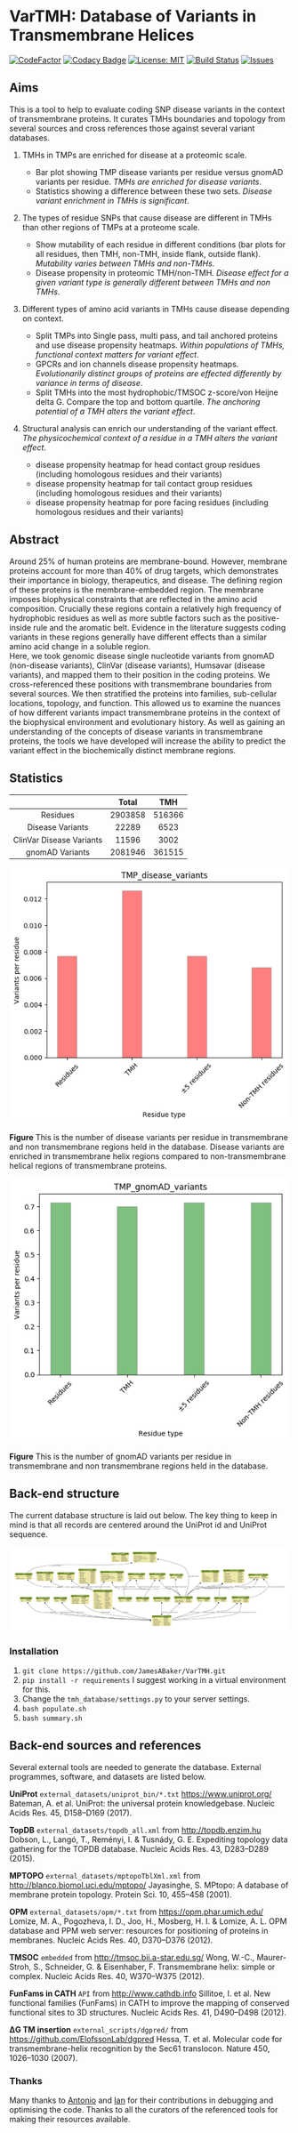 # VarTMH: Database of Variants in Transmembrane Helices

[![CodeFactor](https://www.codefactor.io/repository/github/jamesabaker/vartmh/badge)](https://www.codefactor.io/repository/github/jamesabaker/vartmh)
[![Codacy Badge](https://api.codacy.com/project/badge/Grade/ac036f69485141a78b329ea35656ce03)](https://www.codacy.com?utm_source=github.com&utm_medium=referral&utm_content=JamesABaker/Tip-Top-Table&utm_campaign=Badge_Grade)
[![License: MIT](https://img.shields.io/badge/License-MIT-yellow.svg)](https://opensource.org/licenses/MIT)
[![Build Status](https://travis-ci.com/JamesABaker/Tip-Top-Table.svg?token=Ge7HGfcCxBUTsSpxLzMX&branch=master)](https://travis-ci.com/JamesABaker/Tip-Top-Table.svg?token=Ge7HGfcCxBUTsSpxLzMX&branch=master)
[![Issues](https://img.shields.io/github/issues/JamesABaker/Tip-Top-Table.svg)](https://img.shields.io/github/issues/:user/:repo.svg)

## Aims

This is a tool to help to evaluate coding SNP disease variants in the context of transmembrane proteins.
It curates TMHs boundaries and topology from several sources and cross references those against several variant databases.

1.  TMHs in TMPs are enriched for disease at a proteomic scale.

    -   Bar plot showing TMP disease variants per residue versus gnomAD variants per residue. _TMHs are enriched for disease variants_.
    -   Statistics showing a difference between these two sets. _Disease variant enrichment in TMHs is significant_.

2.  The types of residue SNPs that cause disease are different in TMHs than other regions of TMPs at a proteome scale.

    -   Show mutability of each residue in different conditions (bar plots for all residues, then TMH, non-TMH, inside flank, outside flank). _Mutability varies between TMHs and non-TMHs_.
    -   Disease propensity in proteomic TMH/non-TMH. _Disease effect for a given variant type is generally different between TMHs and non TMHs_.

3.  Different types of amino acid variants in TMHs cause disease depending on context.

    -   Split TMPs into Single pass, multi pass, and tail anchored proteins and use disease propensity heatmaps. _Within populations of TMHs, functional context matters for variant effect_.
    -   GPCRs and ion channels disease propensity heatmaps. _Evolutionarily distinct groups of proteins are effected differently by variance in terms of disease_.
    -   Split TMHs into the most hydrophobic/TMSOC z-score/von Heijne delta G. Compare the top and bottom quartile. _The anchoring potential of a TMH alters the variant effect_.

4.  Structural analysis can enrich our understanding of the variant effect. _The physicochemical context of a residue in a TMH alters the variant effect_.

    -   disease propensity heatmap for head contact group residues (including homologous residues and their variants)
    -   disease propensity heatmap for tail contact group residues (including homologous residues and their variants)
    -   disease propensity heatmap for pore facing residues (including homologous residues and their variants)

## Abstract

Around 25% of human proteins are membrane-bound.
However, membrane proteins account for more than 40% of drug targets, which demonstrates their importance in biology, therapeutics, and disease.
The defining region of these proteins is the membrane-embedded region.
The membrane imposes biophysical constraints that are reflected in the amino acid composition.
Crucially these regions contain a relatively high frequency of hydrophobic residues as well as more subtle factors such as the positive-inside rule and the aromatic belt.
Evidence in the literature suggests coding variants in these regions generally have different effects than a similar amino acid change in a soluble region.  
Here, we took genomic disease single nucleotide variants from gnomAD (non-disease variants), ClinVar (disease variants), Humsavar (disease variants), and mapped them to their position in the coding proteins.
We cross-referenced these positions with transmembrane boundaries from several sources.
We then stratified the proteins into families, sub-cellular locations, topology, and function.
This allowed us to examine the nuances of how different variants impact transmembrane proteins in the context of the biophysical environment and evolutionary history.
As well as gaining an understanding of the concepts of disease variants in transmembrane proteins, the tools we have developed will increase the ability to predict the variant effect in the biochemically distinct membrane regions.

## Statistics

|                          |  Total  |   TMH  |
| :----------------------: | :-----: | :----: |
|         Residues         | 2903858 | 516366 |
|     Disease Variants     |  22289  |  6523  |
| ClinVar Disease Variants |  11596  |  3002  |
|      gnomAD Variants     | 2081946 | 361515 |

![Barplot showing the number of disease variants per residue in transmembrane and non transmembrane regions.](images_public/TMP_disease_variants.png)

**Figure** This is the number of disease variants per residue in transmembrane and non transmembrane regions held in the database. Disease variants are enriched in transmembrane helix regions compared to non-transmembrane helical regions of transmembrane proteins.

![Barplot showing the number of gnomAD variants per residue in transmembrane and non transmembrane regions.](images_public/TMP_gnomAD_variants.png)

**Figure** This is the number of gnomAD variants per residue in transmembrane and non transmembrane regions held in the database.

## Back-end structure

The current database structure is laid out below. The key thing to keep in mind is that all records are centered around the UniProt id and UniProt sequence.

![Table structure of database.](images_public/graph.png)

### Installation

1.  `git clone https://github.com/JamesABaker/VarTMH.git`
2.  `pip install -r requirements` I suggest working in a virtual environment for this.
3.  Change the `tmh_database/settings.py` to your server settings.
4.  `bash populate.sh`
5.  `bash summary.sh`

## Back-end sources and references

Several external tools are needed to generate the database. External programmes, software, and datasets are listed below.

**UniProt** `external_datasets/uniprot_bin/*.txt` <https://www.uniprot.org/> Bateman, A. et al. UniProt: the universal protein knowledgebase. Nucleic Acids Res. 45, D158–D169 (2017).

**TopDB** `external_datasets/topdb_all.xml` from <http://topdb.enzim.hu> Dobson, L., Langó, T., Reményi, I. & Tusnády, G. E. Expediting topology data gathering for the TOPDB database. Nucleic Acids Res. 43, D283–D289 (2015).

**MPTOPO** `external_datasets/mptopoTblXml.xml` from <http://blanco.biomol.uci.edu/mptopo/> Jayasinghe, S. MPtopo: A database of membrane protein topology. Protein Sci. 10, 455–458 (2001).

**OPM** `external_datasets/opm/*.txt` from <https://opm.phar.umich.edu/> Lomize, M. A., Pogozheva, I. D., Joo, H., Mosberg, H. I. & Lomize, A. L. OPM database and PPM web server: resources for positioning of proteins in membranes. Nucleic Acids Res. 40, D370–D376 (2012).

**TMSOC** `embedded` from <http://tmsoc.bii.a-star.edu.sg/> Wong, W.-C., Maurer-Stroh, S., Schneider, G. & Eisenhaber, F. Transmembrane helix: simple or complex. Nucleic Acids Res. 40, W370–W375 (2012).

<!--
**CD-HIT** from <https://github.com/weizhongli/cdhit> Huang, Y., Niu, B., Gao, Y., Fu, L. & Li, W. CD-HIT Suite: A web server for clustering and comparing biological sequences. Bioinformatics 26, 680–682 (2010).
-->

**FunFams in CATH** `API` from <http://www.cathdb.info> Sillitoe, I. et al. New functional families (FunFams) in CATH to improve the mapping of conserved functional sites to 3D structures. Nucleic Acids Res. 41, D490–D498 (2012).

**ΔG TM insertion** `external_scripts/dgpred/` from <https://github.com/ElofssonLab/dgpred> Hessa, T. et al. Molecular code for transmembrane-helix recognition by the Sec61 translocon. Nature 450, 1026–1030 (2007).

### Thanks

Many thanks to [Antonio](https://github.com/jose-mr) and [Ian](https://github.com/sillitoe) for their contributions in debugging and optimising the code. Thanks to all the curators of the referenced tools for making their resources available.
